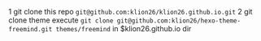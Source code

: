 1 git clone this repo `git@github.com:klion26/klion26.github.io.git`
2 git clone theme execute `git clone git@github.com:klion26/hexo-theme-freemind.git themes/freemind`  in $klion26.github.io dir
